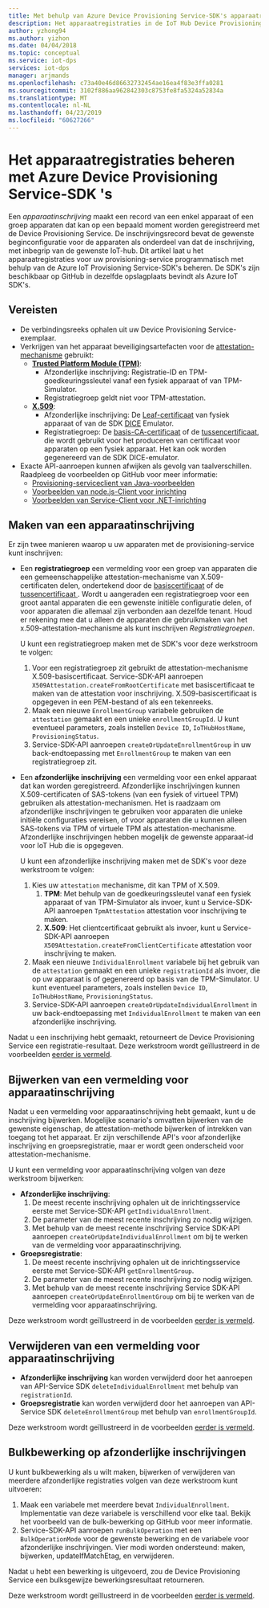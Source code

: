 ```yaml
---
title: Met behulp van Azure Device Provisioning Service-SDK's apparaatregistraties beheren | Microsoft Docs
description: Het apparaatregistraties in de IoT Hub Device Provisioning Service met behulp van de Service-SDK's beheren
author: yzhong94
ms.author: yizhon
ms.date: 04/04/2018
ms.topic: conceptual
ms.service: iot-dps
services: iot-dps
manager: arjmands
ms.openlocfilehash: c73a40e46d86632732454ae16ea4f83e3ffa0281
ms.sourcegitcommit: 3102f886aa962842303c8753fe8fa5324a52834a
ms.translationtype: MT
ms.contentlocale: nl-NL
ms.lasthandoff: 04/23/2019
ms.locfileid: "60627266"
---
```

# <a name="how-to-manage-device-enrollments-with-azure-device-provisioning-service-sdks"></a>Het apparaatregistraties beheren met Azure Device Provisioning Service-SDK 's
Een *apparaatinschrijving* maakt een record van een enkel apparaat of een groep apparaten dat kan op een bepaald moment worden geregistreerd met de Device Provisioning Service. De inschrijvingsrecord bevat de gewenste beginconfiguratie voor de apparaten als onderdeel van dat de inschrijving, met inbegrip van de gewenste IoT-hub. Dit artikel laat u het apparaatregistraties voor uw provisioning-service programmatisch met behulp van de Azure IoT Provisioning Service-SDK's beheren.  De SDK's zijn beschikbaar op GitHub in dezelfde opslagplaats bevindt als Azure IoT SDK's.

## <a name="prerequisites"></a>Vereisten
* De verbindingsreeks ophalen uit uw Device Provisioning Service-exemplaar.
* Verkrijgen van het apparaat beveiligingsartefacten voor de [attestation-mechanisme](concepts-security.md#attestation-mechanism) gebruikt:
    * [**Trusted Platform Module (TPM)**](/azure/iot-dps/concepts-security#trusted-platform-module):
        * Afzonderlijke inschrijving: Registratie-ID en TPM-goedkeuringssleutel vanaf een fysiek apparaat of van TPM-Simulator.
        * Registratiegroep geldt niet voor TPM-attestation.
    * [**X.509**](/azure/iot-dps/concepts-security):
        * Afzonderlijke inschrijving: De [Leaf-certificaat](/azure/iot-dps/concepts-security) van fysiek apparaat of van de SDK [DICE](https://azure.microsoft.com/blog/azure-iot-supports-new-security-hardware-to-strengthen-iot-security/) Emulator.
        * Registratiegroep: De [basis-CA-certificaat](/azure/iot-dps/concepts-security#root-certificate) of de [tussencertificaat](/azure/iot-dps/concepts-security#intermediate-certificate), die wordt gebruikt voor het produceren van certificaat voor apparaten op een fysiek apparaat.  Het kan ook worden gegenereerd van de SDK DICE-emulator.
* Exacte API-aanroepen kunnen afwijken als gevolg van taalverschillen. Raadpleeg de voorbeelden op GitHub voor meer informatie:
   * [Provisioning-serviceclient van Java-voorbeelden](https://github.com/Azure/azure-iot-sdk-java/tree/master/provisioning/provisioning-samples)
   * [Voorbeelden van node.js-Client voor inrichting](https://github.com/Azure/azure-iot-sdk-node/tree/master/provisioning/service/samples)
   * [Voorbeelden van Service-Client voor .NET-inrichting](https://github.com/Azure/azure-iot-sdk-csharp/tree/master/provisioning/service/samples)

## <a name="create-a-device-enrollment"></a>Maken van een apparaatinschrijving
Er zijn twee manieren waarop u uw apparaten met de provisioning-service kunt inschrijven:

* Een **registratiegroep** een vermelding voor een groep van apparaten die een gemeenschappelijke attestation-mechanisme van X.509-certificaten delen, ondertekend door de [basiscertificaat](https://docs.microsoft.com/azure/iot-dps/concepts-security#root-certificate) of de [tussencertificaat ](https://docs.microsoft.com/azure/iot-dps/concepts-security#intermediate-certificate). Wordt u aangeraden een registratiegroep voor een groot aantal apparaten die een gewenste initiële configuratie delen, of voor apparaten die allemaal zijn verbonden aan dezelfde tenant. Houd er rekening mee dat u alleen de apparaten die gebruikmaken van het x.509-attestation-mechanisme als kunt inschrijven *Registratiegroepen*. 

    U kunt een registratiegroep maken met de SDK's voor deze werkstroom te volgen:

    1. Voor een registratiegroep zit gebruikt de attestation-mechanisme X.509-basiscertificaat.  Service-SDK-API aanroepen ```X509Attestation.createFromRootCertificate``` met basiscertificaat te maken van de attestation voor inschrijving.  X.509-basiscertificaat is opgegeven in een PEM-bestand of als een tekenreeks.
    1. Maak een nieuwe ```EnrollmentGroup``` variabele gebruiken de ```attestation``` gemaakt en een unieke ```enrollmentGroupId```.  U kunt eventueel parameters, zoals instellen ```Device ID```, ```IoTHubHostName```, ```ProvisioningStatus```.
    2. Service-SDK-API aanroepen ```createOrUpdateEnrollmentGroup``` in uw back-endtoepassing met ```EnrollmentGroup``` te maken van een registratiegroep zit.

* Een **afzonderlijke inschrijving** een vermelding voor een enkel apparaat dat kan worden geregistreerd. Afzonderlijke inschrijvingen kunnen X.509-certificaten of SAS-tokens (van een fysiek of virtueel TPM) gebruiken als attestation-mechanismen. Het is raadzaam om afzonderlijke inschrijvingen te gebruiken voor apparaten die unieke initiële configuraties vereisen, of voor apparaten die u kunnen alleen SAS-tokens via TPM of virtuele TPM als attestation-mechanisme. Afzonderlijke inschrijvingen hebben mogelijk de gewenste apparaat-id voor IoT Hub die is opgegeven.

    U kunt een afzonderlijke inschrijving maken met de SDK's voor deze werkstroom te volgen:
    
    1. Kies uw ```attestation``` mechanisme, dit kan TPM of X.509.
        1. **TPM**: Met behulp van de goedkeuringssleutel vanaf een fysiek apparaat of van TPM-Simulator als invoer, kunt u Service-SDK-API aanroepen ```TpmAttestation``` attestation voor inschrijving te maken. 
        2. **X.509**: Het clientcertificaat gebruikt als invoer, kunt u Service-SDK-API aanroepen ```X509Attestation.createFromClientCertificate``` attestation voor inschrijving te maken.
    2. Maak een nieuwe ```IndividualEnrollment``` variabele bij het gebruik van de ```attestation``` gemaakt en een unieke ```registrationId``` als invoer, die op uw apparaat is of gegenereerd op basis van de TPM-Simulator.  U kunt eventueel parameters, zoals instellen ```Device ID```, ```IoTHubHostName```, ```ProvisioningStatus```.
    3. Service-SDK-API aanroepen ```createOrUpdateIndividualEnrollment``` in uw back-endtoepassing met ```IndividualEnrollment``` te maken van een afzonderlijke inschrijving.

Nadat u een inschrijving hebt gemaakt, retourneert de Device Provisioning Service een registratie-resultaat. Deze werkstroom wordt geïllustreerd in de voorbeelden [eerder is vermeld](#prerequisites).

## <a name="update-an-enrollment-entry"></a>Bijwerken van een vermelding voor apparaatinschrijving

Nadat u een vermelding voor apparaatinschrijving hebt gemaakt, kunt u de inschrijving bijwerken.  Mogelijke scenario's omvatten bijwerken van de gewenste eigenschap, de attestation-methode bijwerken of intrekken van toegang tot het apparaat.  Er zijn verschillende API's voor afzonderlijke inschrijving en groepsregistratie, maar er wordt geen onderscheid voor attestation-mechanisme.

U kunt een vermelding voor apparaatinschrijving volgen van deze werkstroom bijwerken:
* **Afzonderlijke inschrijving**:
    1. De meest recente inschrijving ophalen uit de inrichtingsservice eerste met Service-SDK-API ```getIndividualEnrollment```.
    2. De parameter van de meest recente inschrijving zo nodig wijzigen. 
    3. Met behulp van de meest recente inschrijving Service SDK-API aanroepen ```createOrUpdateIndividualEnrollment``` om bij te werken van de vermelding voor apparaatinschrijving.
* **Groepsregistratie**:
    1. De meest recente inschrijving ophalen uit de inrichtingsservice eerste met Service-SDK-API ```getEnrollmentGroup```.
    2. De parameter van de meest recente inschrijving zo nodig wijzigen.
    3. Met behulp van de meest recente inschrijving Service SDK-API aanroepen ```createOrUpdateEnrollmentGroup``` om bij te werken van de vermelding voor apparaatinschrijving.

Deze werkstroom wordt geïllustreerd in de voorbeelden [eerder is vermeld](#prerequisites).

## <a name="remove-an-enrollment-entry"></a>Verwijderen van een vermelding voor apparaatinschrijving

* **Afzonderlijke inschrijving** kan worden verwijderd door het aanroepen van API-Service SDK ```deleteIndividualEnrollment``` met behulp van ```registrationId```.
* **Groepsregistratie** kan worden verwijderd door het aanroepen van API-Service SDK ```deleteEnrollmentGroup``` met behulp van ```enrollmentGroupId```.

Deze werkstroom wordt geïllustreerd in de voorbeelden [eerder is vermeld](#prerequisites).

## <a name="bulk-operation-on-individual-enrollments"></a>Bulkbewerking op afzonderlijke inschrijvingen

U kunt bulkbewerking als u wilt maken, bijwerken of verwijderen van meerdere afzonderlijke registraties volgen van deze werkstroom kunt uitvoeren:

1. Maak een variabele met meerdere bevat ```IndividualEnrollment```.  Implementatie van deze variabele is verschillend voor elke taal.  Bekijk het voorbeeld van de bulk-bewerking op GitHub voor meer informatie.
2. Service-SDK-API aanroepen ```runBulkOperation``` met een ```BulkOperationMode``` voor de gewenste bewerking en de variabele voor afzonderlijke inschrijvingen. Vier modi worden ondersteund: maken, bijwerken, updateIfMatchEtag, en verwijderen.

Nadat u hebt een bewerking is uitgevoerd, zou de Device Provisioning Service een bulksgewijze bewerkingsresultaat retourneren.

Deze werkstroom wordt geïllustreerd in de voorbeelden [eerder is vermeld](#prerequisites).
